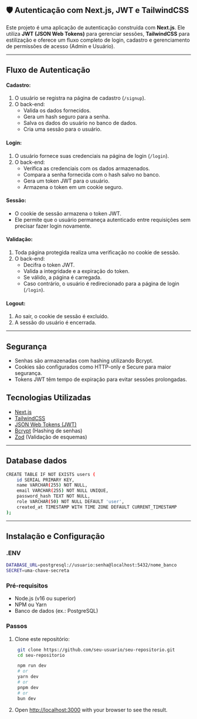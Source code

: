 ## 🛡️ Autenticação com Next.js, JWT e TailwindCSS

Este projeto é uma aplicação de autenticação construída com **Next.js**. Ele utiliza **JWT (JSON Web Tokens)** para gerenciar sessões, **TailwindCSS** para estilização e oferece um fluxo completo de login, cadastro e gerenciamento de permissões de acesso (Admin e Usuário).

---

## Fluxo de Autenticação

#### Cadastro:
1. O usuário se registra na página de cadastro (`/signup`).
2. O back-end:
   - Valida os dados fornecidos.
   - Gera um hash seguro para a senha.
   - Salva os dados do usuário no banco de dados.
   - Cria uma sessão para o usuário.
#### Login:
1. O usuário fornece suas credenciais na página de login (`/login`).
2. O back-end:
   - Verifica as credenciais com os dados armazenados.
   - Compara a senha fornecida com o hash salvo no banco.
   - Gera um token JWT para o usuário.
   - Armazena o token em um cookie seguro.
#### Sessão:
- O cookie de sessão armazena o token JWT.
- Ele permite que o usuário permaneça autenticado entre requisições sem precisar fazer login novamente.
#### Validação:
1. Toda página protegida realiza uma verificação no cookie de sessão.
2. O back-end:
   - Decifra o token JWT.
   - Valida a integridade e a expiração do token.
   - Se válido, a página é carregada.
   - Caso contrário, o usuário é redirecionado para a página de login (`/login`).
#### Logout:
1. Ao sair, o cookie de sessão é excluído.
2. A sessão do usuário é encerrada.


---

## Segurança
- Senhas são armazenadas com hashing utilizando Bcrypt.
- Cookies são configurados como HTTP-only e Secure para maior segurança.
- Tokens JWT têm tempo de expiração para evitar sessões prolongadas.

## Tecnologias Utilizadas

- [Next.js](https://nextjs.org/)
- [TailwindCSS](https://tailwindcss.com/)
- [JSON Web Tokens (JWT)](https://jwt.io/)
- [Bcrypt](https://github.com/kelektiv/node.bcrypt.js) (Hashing de senhas)
- [Zod](https://github.com/colinhacks/zod) (Validação de esquemas)

---

## Database dados

```bash
CREATE TABLE IF NOT EXISTS users (
    id SERIAL PRIMARY KEY,
    name VARCHAR(255) NOT NULL,
    email VARCHAR(255) NOT NULL UNIQUE,
    password_hash TEXT NOT NULL,
    role VARCHAR(50) NOT NULL DEFAULT 'user',
    created_at TIMESTAMP WITH TIME ZONE DEFAULT CURRENT_TIMESTAMP
);
```
---

## Instalação e Configuração

### .ENV
```bash
DATABASE_URL=postgresql://usuario:senha@localhost:5432/nome_banco
SECRET=uma-chave-secreta
```
### Pré-requisitos
- Node.js (v16 ou superior)
- NPM ou Yarn
- Banco de dados (ex.: PostgreSQL)

### Passos

1. Clone este repositório:
   ```bash
    git clone https://github.com/seu-usuario/seu-repositorio.git
    cd seu-repositorio

    npm run dev
    # or
    yarn dev
    # or
    pnpm dev
    # or
    bun dev
    ```

1. Open [http://localhost:3000](http://localhost:3000) with your browser to see the result.

